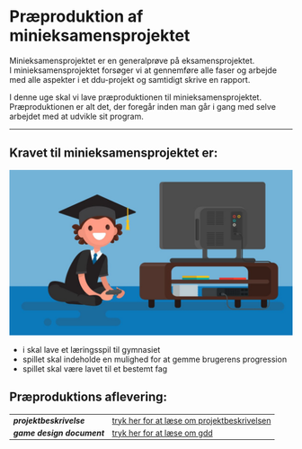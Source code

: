 <h1> Præproduktion af minieksamensprojektet </h1>

Minieksamensprojektet er en generalprøve på eksamensprojektet.      
I minieksamensprojektet forsøger vi at gennemføre alle faser og arbejde med alle aspekter i et ddu-projekt og samtidigt skrive en rapport.    

I denne uge skal vi lave præproduktionen til minieksamensprojektet.    
Præproduktionen er alt det, der foregår inden man går i gang med selve arbejdet med at udvikle sit program.   

-----------------------------------------------------------------------------------------------------------

## Kravet til minieksamensprojektet er: 

![learninggames](learninggames.jpg)

- i skal lave et læringsspil til gymnasiet 
- spillet skal indeholde en mulighed for at gemme brugerens progression
- spillet skal være lavet til et bestemt fag

## Præproduktions aflevering:

|                           |                                              |
|---------------------------|----------------------------------------------|
|***projektbeskrivelse***   | [tryk her for at læse om projektbeskrivelsen](projektbeskrivelse/projektbeskrivelsen.md) |
|***game design document*** | [tryk her for at læse om gdd](gdd/gdd.md) |




